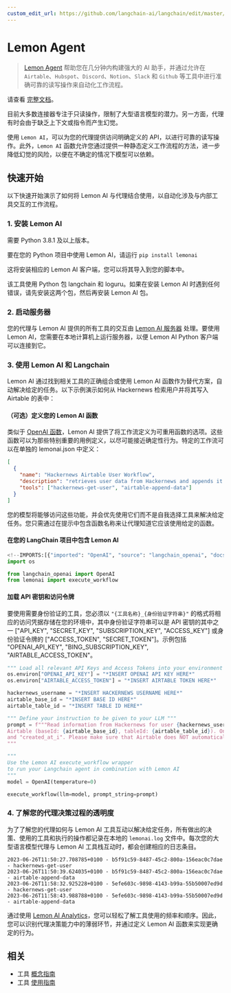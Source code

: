 ```yaml
---
custom_edit_url: https://github.com/langchain-ai/langchain/edit/master/docs/docs/integrations/tools/lemonai.ipynb
---
```

# Lemon Agent

>[Lemon Agent](https://github.com/felixbrock/lemon-agent) 帮助您在几分钟内构建强大的 AI 助手，并通过允许在 `Airtable`、`Hubspot`、`Discord`、`Notion`、`Slack` 和 `Github` 等工具中进行准确可靠的读写操作来自动化工作流程。

请查看 [完整文档](https://github.com/felixbrock/lemonai-py-client)。


目前大多数连接器专注于只读操作，限制了大型语言模型的潜力。另一方面，代理有时会由于缺乏上下文或指令而产生幻觉。

使用 `Lemon AI`，可以为您的代理提供访问明确定义的 API，以进行可靠的读写操作。此外，`Lemon AI` 函数允许您通过提供一种静态定义工作流程的方法，进一步降低幻觉的风险，以便在不确定的情况下模型可以依赖。

## 快速开始

以下快速开始演示了如何将 Lemon AI 与代理结合使用，以自动化涉及与内部工具交互的工作流程。

### 1. 安装 Lemon AI

需要 Python 3.8.1 及以上版本。

要在您的 Python 项目中使用 Lemon AI，请运行 `pip install lemonai`

这将安装相应的 Lemon AI 客户端，您可以将其导入到您的脚本中。

该工具使用 Python 包 langchain 和 loguru。如果在安装 Lemon AI 时遇到任何错误，请先安装这两个包，然后再安装 Lemon AI 包。

### 2. 启动服务器

您的代理与 Lemon AI 提供的所有工具的交互由 [Lemon AI 服务器](https://github.com/felixbrock/lemonai-server) 处理。要使用 Lemon AI，您需要在本地计算机上运行服务器，以便 Lemon AI Python 客户端可以连接到它。

### 3. 使用 Lemon AI 和 Langchain

Lemon AI 通过找到相关工具的正确组合或使用 Lemon AI 函数作为替代方案，自动解决给定的任务。以下示例演示如何从 Hackernews 检索用户并将其写入 Airtable 的表中：

#### （可选）定义您的 Lemon AI 函数

类似于 [OpenAI 函数](https://openai.com/blog/function-calling-and-other-api-updates)，Lemon AI 提供了将工作流定义为可重用函数的选项。这些函数可以为那些特别重要的用例定义，以尽可能接近确定性行为。特定的工作流可以在单独的 lemonai.json 中定义：

```json
[
  {
    "name": "Hackernews Airtable User Workflow",
    "description": "retrieves user data from Hackernews and appends it to a table in Airtable",
    "tools": ["hackernews-get-user", "airtable-append-data"]
  }
]
```

您的模型将能够访问这些功能，并会优先使用它们而不是自我选择工具来解决给定任务。您只需通过在提示中包含函数名称来让代理知道它应该使用给定的函数。

#### 在您的 LangChain 项目中包含 Lemon AI


```python
<!--IMPORTS:[{"imported": "OpenAI", "source": "langchain_openai", "docs": "https://python.langchain.com/api_reference/openai/llms/langchain_openai.llms.base.OpenAI.html", "title": "Lemon Agent"}]-->
import os

from langchain_openai import OpenAI
from lemonai import execute_workflow
```

#### 加载 API 密钥和访问令牌

要使用需要身份验证的工具，您必须以 `"{工具名称}_{身份验证字符串}"` 的格式将相应的访问凭据存储在您的环境中，其中身份验证字符串可以是 API 密钥的其中之一 ["API_KEY", "SECRET_KEY", "SUBSCRIPTION_KEY", "ACCESS_KEY"] 或身份验证令牌的 ["ACCESS_TOKEN", "SECRET_TOKEN"]。示例包括 "OPENAI_API_KEY", "BING_SUBSCRIPTION_KEY", "AIRTABLE_ACCESS_TOKEN"。


```python
""" Load all relevant API Keys and Access Tokens into your environment variables """
os.environ["OPENAI_API_KEY"] = "*INSERT OPENAI API KEY HERE*"
os.environ["AIRTABLE_ACCESS_TOKEN"] = "*INSERT AIRTABLE TOKEN HERE*"
```


```python
hackernews_username = "*INSERT HACKERNEWS USERNAME HERE*"
airtable_base_id = "*INSERT BASE ID HERE*"
airtable_table_id = "*INSERT TABLE ID HERE*"

""" Define your instruction to be given to your LLM """
prompt = f"""Read information from Hackernews for user {hackernews_username} and then write the results to
Airtable (baseId: {airtable_base_id}, tableId: {airtable_table_id}). Only write the fields "username", "karma"
and "created_at_i". Please make sure that Airtable does NOT automatically convert the field types.
"""

"""
Use the Lemon AI execute_workflow wrapper 
to run your Langchain agent in combination with Lemon AI  
"""
model = OpenAI(temperature=0)

execute_workflow(llm=model, prompt_string=prompt)
```

### 4. 了解您的代理决策过程的透明度

为了了解您的代理如何与 Lemon AI 工具互动以解决给定任务，所有做出的决策、使用的工具和执行的操作都记录在本地的 `lemonai.log` 文件中。每次您的大型语言模型代理与 Lemon AI 工具栈互动时，都会创建相应的日志条目。

```log
2023-06-26T11:50:27.708785+0100 - b5f91c59-8487-45c2-800a-156eac0c7dae - hackernews-get-user
2023-06-26T11:50:39.624035+0100 - b5f91c59-8487-45c2-800a-156eac0c7dae - airtable-append-data
2023-06-26T11:58:32.925228+0100 - 5efe603c-9898-4143-b99a-55b50007ed9d - hackernews-get-user
2023-06-26T11:58:43.988788+0100 - 5efe603c-9898-4143-b99a-55b50007ed9d - airtable-append-data
```

通过使用 [Lemon AI Analytics](https://github.com/felixbrock/lemon-agent/blob/main/apps/analytics/README.md)，您可以轻松了解工具使用的频率和顺序。因此，您可以识别代理决策能力中的薄弱环节，并通过定义 Lemon AI 函数来实现更确定的行为。


## 相关

- 工具 [概念指南](/docs/concepts/#tools)
- 工具 [使用指南](/docs/how_to/#tools)

